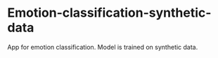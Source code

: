 # Emotion-classification-synthetic-data
App for emotion classification. Model is trained on synthetic data.
